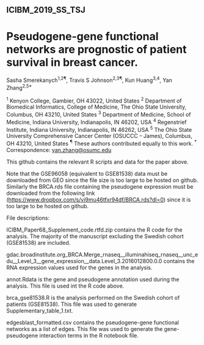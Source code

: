 ## ICIBM_2019_SS_TSJ
# Pseudogene-gene functional networks are prognostic of patient survival in breast cancer.
Sasha Smerekanych<sup>1,2¶</sup>, Travis S Johnson<sup>2,3¶</sup>, Kun Huang<sup>3,4</sup>, Yan Zhang<sup>2,5*</sup>

<sup>1</sup> Kenyon College, Gambier, OH 43022, United States
<sup>2</sup> Department of Biomedical Informatics, College of Medicine, The Ohio State University, Columbus, OH 43210, United States
<sup>3</sup> Department of Medicine, School of Medicine, Indiana University, Indianapolis, IN 46202, USA 
<sup>4</sup> Regenstrief Institute, Indiana University, Indianapolis, IN 46262, USA
<sup>5</sup> The Ohio State University Comprehensive Cancer Center (OSUCCC – James), Columbus, OH 43210, United States
<sup>¶</sup> These authors contributed equally to this work.
<sup>*</sup> Correspondence: yan.zhang@osumc.edu

This github contains the relevant R scripts and data for the paper above.

Note that the GSE96058 (equivalent to GSE81538) data must be downloaded from GEO since the file size is too large to be hosted on github. Similarly the BRCA.rds file containing the pseudogene expression must be downloaded from the following link (https://www.dropbox.com/s/vi9mu46tfxr94df/BRCA.rds?dl=0) since it is too large to be hosted on github.

File descriptions:

ICIBM_Paper68_Supplement_code.rtfd.zip contains the R code for the analysis. The majority of the manuscript excluding the Swedish cohort (GSE81538) are included.

gdac.broadinstitute.org_BRCA.Merge_rnaseq__illuminahiseq_rnaseq__unc_edu__Level_3__gene_expression__data.Level_3.2016012800.0.0 contains the RNA expression values used for the genes in the analysis.

annot.Rdata is the gene and pseudogene annotation used during the analysis. This file is used int the R code above.

brca_gse81538.R is the analysis performed on the Swedish cohort of patients (GSE81538). This file was used to generate Supplementary_table_1.txt.

edgesblast_formatted.csv contains the pseudogene-gene functional networks as a list of edges. This file was used to generate the gene-pseudogene interaction terms in the R notebook file.
